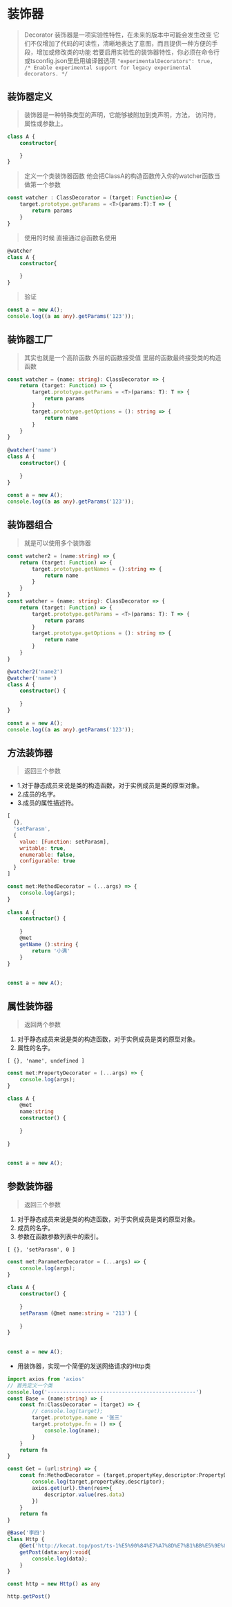 # 装饰器

> Decorator 装饰器是一项实验性特性，在未来的版本中可能会发生改变
> 它们不仅增加了代码的可读性，清晰地表达了意图，而且提供一种方便的手段，增加或修改类的功能
> 若要启用实验性的装饰器特性，你必须在命令行或tsconfig.json里启用编译器选项
> `"experimentalDecorators": true,                   /* Enable experimental support for legacy experimental decorators. */`

## 装饰器定义

> 装饰器是一种特殊类型的声明，它能够被附加到类声明，方法， 访问符，属性或参数上。

```ts
class A {
    constructor{

    }
}
```

> 定义一个类装饰器函数 他会把ClassA的构造函数传入你的watcher函数当做第一个参数

```ts
const watcher : ClassDecorator = (target: Function)=> {
    target.prototype.getParams = <T>(params:T):T => {
        return params
    }
}
```

> 使用的时候 直接通过@函数名使用

```ts
@watcher
class A {
    constructor{

    }
}
```

> 验证

```ts
const a = new A();
console.log((a as any).getParams('123'));
```

## 装饰器工厂

> 其实也就是一个高阶函数 外层的函数接受值 里层的函数最终接受类的构造函数

```ts
const watcher = (name: string): ClassDecorator => {
    return (target: Function) => {
        target.prototype.getParams = <T>(params: T): T => {
            return params
        }
        target.prototype.getOptions = (): string => {
            return name
        }
    }
}
 
@watcher('name')
class A {
    constructor() {
 
    }
}
 
const a = new A();
console.log((a as any).getParams('123'));
```

## 装饰器组合

> 就是可以使用多个装饰器

```ts
const watcher2 = (name:string) => {
    return (target: Function) => {
        target.prototype.getNames = ():string => {
            return name
        }
    }
}
const watcher = (name: string): ClassDecorator => {
    return (target: Function) => {
        target.prototype.getParams = <T>(params: T): T => {
            return params
        }
        target.prototype.getOptions = (): string => {
            return name
        }
    }
}

@watcher2('name2')
@watcher('name')
class A {
    constructor() {
 
    }
}
 
const a = new A();
console.log((a as any).getParams('123'));
```

## 方法装饰器

> 返回三个参数

- 1.对于静态成员来说是类的构造函数，对于实例成员是类的原型对象。
- 2.成员的名字。
- 3.成员的属性描述符。

```js
[
  {},
  'setParasm',
  {
    value: [Function: setParasm],
    writable: true,
    enumerable: false,
    configurable: true
  }
]
```

```ts
const met:MethodDecorator = (...args) => {
    console.log(args);
}
 
class A {
    constructor() {
 
    }
    @met
    getName ():string {
        return '小满'
    }
}
 
 
const a = new A();
```

## 属性装饰器

> 返回两个参数

1. 对于静态成员来说是类的构造函数，对于实例成员是类的原型对象。
2. 属性的名字。

`[ {}, 'name', undefined ]`

```ts
const met:PropertyDecorator = (...args) => {
    console.log(args);
}
 
class A {
    @met
    name:string
    constructor() {
 
    }
   
}
 
 
const a = new A();
```

## 参数装饰器

> 返回三个参数

1. 对于静态成员来说是类的构造函数，对于实例成员是类的原型对象。
2. 成员的名字。
3. 参数在函数参数列表中的索引。

`[ {}, 'setParasm', 0 ]`

```ts
const met:ParameterDecorator = (...args) => {
    console.log(args);
}
 
class A {
    constructor() {
 
    }
    setParasm (@met name:string = '213') {
 
    }
}
 
 
const a = new A();
```

- 用装饰器，实现一个简便的发送网络请求的Http类

```ts
import axios from 'axios'
// 首先定义一个类
console.log('------------------------------------------------')
const Base = (name:string) => {
    const fn:ClassDecorator = (target) => {
        // console.log(target);
        target.prototype.name = '张三'
        target.prototype.fn = () => {
            console.log(name);
        }
    }
    return fn
}

const Get = (url:string) => {
    const fn:MethodDecorator = (target,propertyKey,descriptor:PropertyDescriptor) => {
        console.log(target,propertyKey,descriptor);
        axios.get(url).then(res=>{
            descriptor.value(res.data)
        })
    }
    return fn
}

@Base('李四')
class Http {
    @Get('http://kecat.top/post/ts-1%E5%90%84%E7%A7%8D%E7%B1%BB%E5%9E%8B.md')
    getPost(data:any):void{
        console.log(data);
    }
}

const http = new Http() as any

http.getPost()
```

